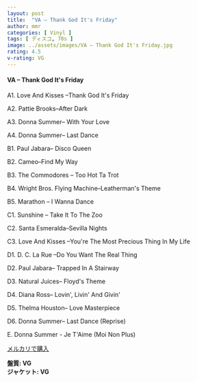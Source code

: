 ```yaml
---
layout: post
title:  "VA – Thank God It's Friday"
author: mmr
categories: [ Vinyl ]
tags: [ ディスコ, 70s ]
image: ../assets/images/VA – Thank God It's Friday.jpg
rating: 4.5
v-rating: VG
---
```


#### VA – Thank God It's Friday

A1. Love And Kisses –Thank God It's Friday

A2. Pattie Brooks–After Dark

A3. Donna Summer– With Your Love

A4. Donna Summer– Last Dance

B1. Paul Jabara– Disco Queen

B2. Cameo–Find My Way

B3. The Commodores – Too Hot Ta Trot

B4. Wright Bros. Flying Machine–Leatherman's Theme

B5. Marathon – I Wanna Dance

C1. Sunshine – Take It To The Zoo

C2. Santa Esmeralda–Sevilla Nights

C3. Love And Kisses –You're The Most Precious Thing In My Life

D1. D. C. La Rue –Do You Want The Real Thing

D2. Paul Jabara– Trapped In A Stairway

D3. Natural Juices– Floyd's Theme

D4. Diana Ross– Lovin', Livin' And Givin'

D5. Thelma Houston– Love Masterpiece

D6. Donna Summer– Last Dance (Reprise)

E. Donna Summer - Je T'Aime (Moi Non Plus)

[メルカリで購入](https://jp.mercari.com/item/m32254074664)

<div class="mt-4 mb-4 d-flex align-items-center">
<strong class="mr-1">盤質: VG</strong>
</div>
<div class="mt-4 mb-4 d-flex align-items-center">
<strong class="mr-1">ジャケット: VG</strong>
</div>
